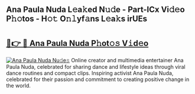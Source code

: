 ## Ana Paula Nuda L𝚎a𝚔ed N𝚞𝚍e - Part-ICx Vi𝚍𝚎o P𝚑𝚘tos - H𝚘𝚝 O𝚗𝚕yf𝚊ns L𝚎a𝚔s irUEs

# <h2><a href="http://kf9jhv.oniu.top/?m=Ana+Paula+Nuda">🔗👉 🔴 Ana Paula Nuda P𝚑ot𝚘𝚜 V𝚒d𝚎o</a></h2>

[![Ana Paula Nuda Nu𝚍e𝚜](https://i.imgur.com/0qMVB7G.gif)](http://kf9jhv.oniu.top/?m=Ana+Paula+Nuda)
Online creator and multimedia entertainer Ana Paula Nuda, celebrated for sharing dance and lifestyle ideas through viral dance routines and compact clips. Inspiring activist Ana Paula Nuda, celebrated for their passion and commitment to creating positive change in the world.  
